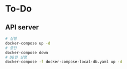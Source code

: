 # To-Do

## API server

```bash
# 실행
docker-compose up -d
# 중단
docker-compose down
# DB만 실행
docker-compose -f docker-compose-local-db.yaml up -d
```
